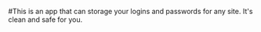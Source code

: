 #This is an app that can storage your logins and passwords for any site.
It's clean and safe for you.
